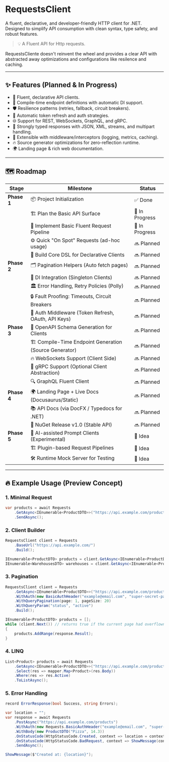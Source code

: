 ﻿# RequestsClient

A fluent, declarative, and developer-friendly HTTP client for .NET.  
Designed to simplify API consumption with clean syntax, type safety, and robust features.

> 💡 A Fluent API for Http requests.

RequestsCliente doesn't reinvent the wheel and provides a clear API with abstracted away optimizations and configurations like
resilence and caching.

---

## ✨ Features (Planned & In Progress)

- 🔗 Fluent, declarative API clients.
- 🔧 Compile-time endpoint definitions with automatic DI support.
- 🛡️ Resilience patterns (retries, fallback, circuit breakers).
- 🔑 Automatic token refresh and auth strategies.
- 🌐 Support for REST, WebSockets, GraphQL, and gRPC.
- 📜 Strongly typed responses with JSON, XML, streams, and multipart handling.
- 🧰 Extensible with middleware/interceptors (logging, metrics, caching).
- 🔥 Source generator optimizations for zero-reflection runtime.
- 🌍 Landing page & rich web documentation.

---

## 🗺️ Roadmap

| Stage | Milestone | Status |
|-------|-----------|--------|
| **Phase 1** | 📦 Project Initialization | ✅ Done |
|             | 🏗️ Plan the Basic API Surface | 🔄 In Progress |
|             | 🚀 Implement Basic Fluent Request Pipeline | 🔄 In Progress |
|             | ⚙️ Quick "On Spot" Requests (ad-hoc usage) | 🔜 Planned |
|             | 🔧 Build Core DSL for Declarative Clients | 🔜 Planned |
| **Phase 2** | 🗂️ Pagination Helpers (Auto fetch pages) | 🔜 Planned |
|             | 🔌 DI Integration (Singleton Clients) | 🔜 Planned |
|             | 🏛️ Error Handling, Retry Policies (Polly) | 🔜 Planned |
|             | 🔒 Fault Proofing: Timeouts, Circuit Breakers | 🔜 Planned |
|             | 🔑 Auth Middleware (Token Refresh, OAuth, API Keys) | 🔜 Planned |
| **Phase 3** | 📜 OpenAPI Schema Generation for Clients | 🔜 Planned |
|             | 🏗️ Compile-Time Endpoint Generation (Source Generator) | 🔜 Planned |
|             | 🔥 WebSockets Support (Client Side) | 🔜 Planned |
|             | 🔗 gRPC Support (Optional Client Abstraction) | 🔜 Planned |
|             | 🔍 GraphQL Fluent Client | 🔜 Planned |
| **Phase 4** | 🌍 Landing Page + Live Docs (Docusaurus/Static) | 🔜 Planned |
|             | 📚 API Docs (via DocFX / Typedocs for .NET) | 🔜 Planned |
|             | 🚀 NuGet Release v1.0 (Stable API) | 🔜 Planned |
| **Phase 5** | 🧠 AI-assisted Prompt Clients (Experimental) | 🧠 Idea |
|             | 🏗️ Plugin-based Request Pipelines | 🧠 Idea |
|             | 🛠️ Runtime Mock Server for Testing | 🧠 Idea |

---

## 🔥 Example Usage (Preview Concept)
### 1. Minimal Request
```csharp
var products = await Requests
    .GetAsync<IEnumerable<ProductDTO>>("https://api.example.com/products")
    .SendAsync();
```

### 2. Client Builder
```csharp
RequestsClient client = Requests
    .BaseUrl("https://api.example.com/")
    .Build();

IEnumerable<ProductDTO> products = client.GetAsync<IEnumerable<ProductDTO>>("/products");
IEnumerable<WarehousesDTO> warehouses = client.GetAsync<IEnumerable<ProductDTO>>("/warehouses");
```

### 3. Pagination
```csharp
RequestsClient client = Requests
    .GetAsync<IEnumerable<ProductDTO>>("https://api.example.com/products")
    .WithAuth(new BasicAuthHeader("example@email.com", "super-secret-password"))
    .WithQueryPagination(page: 1, pageSize: 20)
    .WithQueryParam("status", "active")
    .Build();

IEnumerable<ProductDTO> products = [];
while (client.Next()) // returns true if the current page had overflown the page size (e.g. Count == pageSize)
{
    products.AddRange(response.Result);
}
```

### 4. LINQ
```csharp
List<Product> products = await Requests
    .GetAsync<IEnumerable<ProductDTO>>("https://api.example.com/products")    
    .Select(res => mapper.Map<Product>(res.Body))
    .Where(res => res.Active)
    .ToListAsync();
```

### 5. Error Handling
```csharp
record ErrorResponse(bool Success, string Errors);

var location = "";
var response = await Requests
    .PostAsync("https://api.example.com/products")
    .WithAuth(new Requests.BasicAuthHeader("example@email.com", "super-secret-password"))
    .WithBody(new ProductDTO("Pizza", 14.3))
    .OnStatusCode(HttpStatusCode.Created, context => location = context.Response.Headers.Get("Location"))
    .OnStatusCode(HttpStatusCode.BadRequest, context => ShowMessage(context.Response.GetBody<ErrorResponse>().Errors))
    .SendAsync();

ShowMessage($"Created at: {location}");
```

